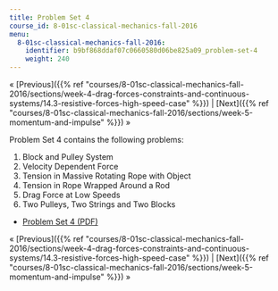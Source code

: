 ```yaml
---
title: Problem Set 4
course_id: 8-01sc-classical-mechanics-fall-2016
menu:
  8-01sc-classical-mechanics-fall-2016:
    identifier: b9bf868ddaf07c0660580d06be825a09_problem-set-4
    weight: 240
---
```

« [Previous]({{% ref "courses/8-01sc-classical-mechanics-fall-2016/sections/week-4-drag-forces-constraints-and-continuous-systems/14.3-resistive-forces-high-speed-case" %}}) | [Next]({{% ref "courses/8-01sc-classical-mechanics-fall-2016/sections/week-5-momentum-and-impulse" %}}) »

Problem Set 4 contains the following problems:

1.  Block and Pulley System
2.  Velocity Dependent Force
3.  Tension in Massive Rotating Rope with Object
4.  Tension in Rope Wrapped Around a Rod
5.  Drag Force at Low Speeds
6.  Two Pulleys, Two Strings and Two Blocks

*   [Problem Set 4 (PDF)](https://open-learning-course-data.s3.amazonaws.com/8-01sc-classical-mechanics-fall-2016/ff43aae2332b3882ac4a4727301cec56_MIT8_01F16_pset4.pdf)

« [Previous]({{% ref "courses/8-01sc-classical-mechanics-fall-2016/sections/week-4-drag-forces-constraints-and-continuous-systems/14.3-resistive-forces-high-speed-case" %}}) | [Next]({{% ref "courses/8-01sc-classical-mechanics-fall-2016/sections/week-5-momentum-and-impulse" %}}) »